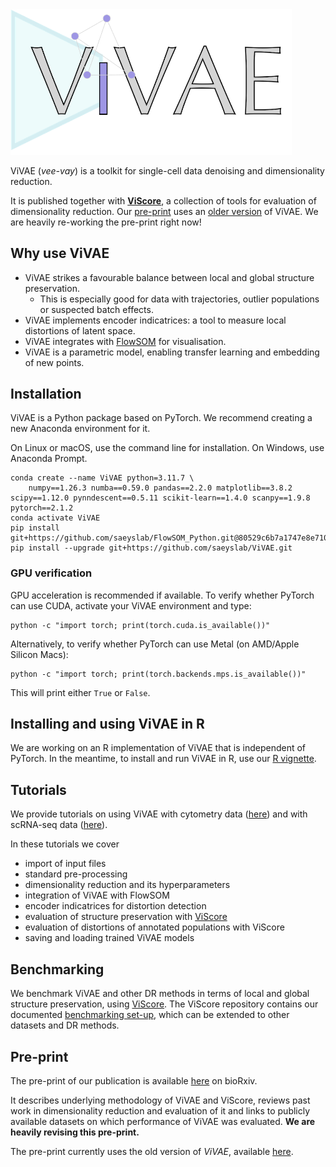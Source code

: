 <img src="./ViVAE_logo_small.png" alt="ViVAE" width="450"/>

ViVAE (*vee-vay*) is a toolkit for single-cell data denoising and dimensionality reduction.

It is published together with **[ViScore](https://github.com/saeyslab/ViScore)**, a collection of tools for evaluation of dimensionality reduction.
Our [pre-print](https://www.biorxiv.org/content/10.1101/2023.11.23.568428v2) uses an [older version](https://github.com/saeyslab/ViVAE_old) of ViVAE.
We are heavily re-working the pre-print right now!

## Why use ViVAE

* ViVAE strikes a favourable balance between local and global structure preservation.
    * This is especially good for data with trajectories, outlier populations or suspected batch effects.
* ViVAE implements encoder indicatrices: a tool to measure local distortions of latent space.
* ViVAE integrates with [FlowSOM](https://github.com/saeyslab/FlowSOM_Python) for visualisation.
* ViVAE is a parametric model, enabling transfer learning and embedding of new points.

## Installation

ViVAE is a Python package based on PyTorch.
We recommend creating a new Anaconda environment for it.

On Linux or macOS, use the command line for installation.
On Windows, use Anaconda Prompt.

```
conda create --name ViVAE python=3.11.7 \
    numpy==1.26.3 numba==0.59.0 pandas==2.2.0 matplotlib==3.8.2 scipy==1.12.0 pynndescent==0.5.11 scikit-learn==1.4.0 scanpy==1.9.8 pytorch==2.1.2
conda activate ViVAE
pip install git+https://github.com/saeyslab/FlowSOM_Python.git@80529c6b7a1747e8e71042102ac8762c3bfbaa1b
pip install --upgrade git+https://github.com/saeyslab/ViVAE.git
```

### GPU verification

GPU acceleration is recommended if available.
To verify whether PyTorch can use CUDA, activate your ViVAE environment and type:

```
python -c "import torch; print(torch.cuda.is_available())"
```

Alternatively, to verify whether PyTorch can use Metal (on AMD/Apple Silicon Macs):

```
python -c "import torch; print(torch.backends.mps.is_available())"
```

This will print either `True` or `False`.

## Installing and using ViVAE in R

We are working on an R implementation of ViVAE that is independent of PyTorch.
In the meantime, to install and run ViVAE in R, use our [R vignette](https://github.com/saeyslab/ViVAE/blob/main/example_r.html).

## Tutorials

We provide tutorials on using ViVAE with cytometry data ([here](https://github.com/saeyslab/ViVAE/blob/main/example_cytometry.ipynb)) and with scRNA-seq data ([here](https://colab.research.google.com/drive/1eNpgH_TzbCSu-_4ZPmK7tk6It4BYK5sh?usp=sharing)).

In these tutorials we cover

* import of input files
* standard pre-processing
* dimensionality reduction and its hyperparameters
* integration of ViVAE with FlowSOM
* encoder indicatrices for distortion detection
* evaluation of structure preservation with [ViScore](https://github.com/saeyslab/ViScore)
* evaluation of distortions of annotated populations with ViScore
* saving and loading trained ViVAE models

## Benchmarking

We benchmark ViVAE and other DR methods in terms of local and global structure preservation, using [ViScore](https://github.com/saeyslab/ViScore).
The ViScore repository contains our documented [benchmarking set-up](https://github.com/saeyslab/ViScore/blob/main/benchmarking), which can be extended to other datasets and DR methods.

## Pre-print

The pre-print of our publication is available [here](https://www.biorxiv.org/content/10.1101/2023.11.23.568428v2) on bioRxiv.

It describes underlying methodology of ViVAE and ViScore, reviews past work in dimensionality reduction and evaluation of it and links to publicly available datasets on which performance of ViVAE was evaluated.
**We are heavily revising this pre-print.**

The pre-print currently uses the old version of *ViVAE*, available [here](https://github.com/saeyslab/ViVAE_old).
